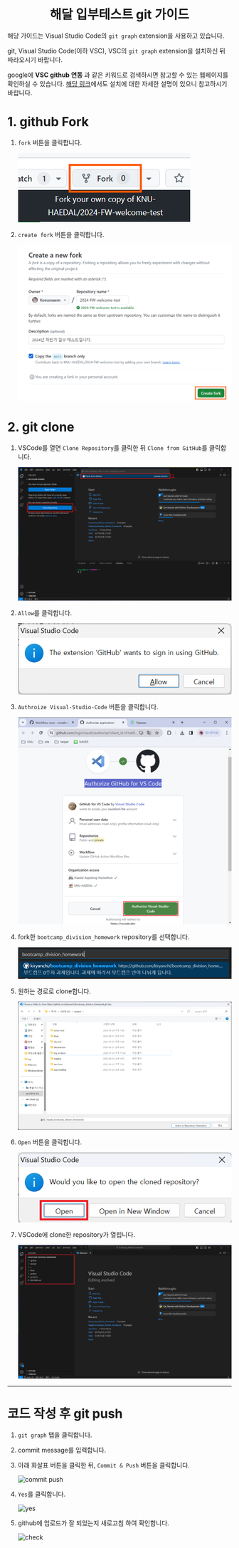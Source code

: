 <div align="center">

# 해달 입부테스트 git 가이드

</div>

해당 가이드는 Visual Studio Code의 `git graph` extension을 사용하고 있습니다.

git, Visual Studio Code(이하 VSC), VSC의 `git graph` extension을 설치하신 뒤 따라오시기 바랍니다.

google에 **VSC github 연동** 과 같은 키워드로 검색하시면 참고할 수 있는 웹페이지를 확인하실 수 있습니다.
[해당 링크](https://github.com/KNU-HAEDAL/bootcamp_division_homework/blob/main/docs/guide.md#3-git-%EC%84%A4%EC%B9%98)에서도 설치에 대한 자세한 설명이 있으니 참고하시기 바랍니다.

# 1. github Fork

1. `fork` 버튼을 클릭합니다.

   ![fork button click](./assets/1-1.png)

1. `create fork` 버튼을 클릭합니다.

   ![create fork button click](./assets/1-2.png)

# 2. git clone

1. VSCode를 열면 `Clone Repository`를 클릭한 뒤 `Clone from GitHub`를 클릭합니다.

   ![clone repository](./assets/3-1.png)

1. `Allow`를 클릭합니다.

   ![allow](./assets/3-2.png)

1. `Authroize Visual-Studio-Code` 버튼을 클릭합니다.

   ![Authorize](./assets/3-3.png)

1. fork한 `bootcamp_division_homework` repository를 선택합니다.

   ![select repository](./assets/3-4.png)

1. 원하는 경로로 clone합니다.

   ![clone where I want download](./assets/3-5.png)

1. `Open` 버튼을 클릭합니다.

   ![open](./assets/3-6.png)

1. VSCode에 clone한 repository가 열립니다.

   ![vscode](./assets/3-7.png)

---

# 코드 작성 후 git push

1. `git graph` 탭을 클릭합니다.
1. commit message를 입력합니다.
1. 아래 화살표 버튼을 클릭한 뒤, `Commit & Push` 버튼을 클릭합니다.

   ![commit push](./assets/6-1.png)

1. `Yes`를 클릭합니다.

   ![yes](./assets/6-3.png)

1. github에 업로드가 잘 되었는지 새로고침 하여 확인합니다.

   ![check](./assets/6-4.png)
